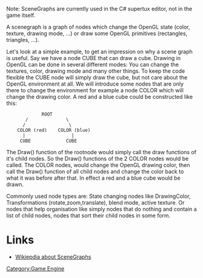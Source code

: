 Note: SceneGraphs are currently used in the C\# supertux editor, not in the game itself.

A scenegraph is a graph of nodes which change the OpenGL state (color, texture, drawing mode, ...) or draw some OpenGL primitives (rectangles, triangles, ...).

Let's look at a simple example, to get an impression on why a scene graph is useful. Say we have a node CUBE that can draw a cube. Drawing in OpenGL can be done in several different modes: You can change the textures, color, drawing mode and many other things. To keep the code flexible the CUBE node will simply draw the cube, but not care about the OpenGL environment at all. We will introduce some nodes that are only there to change the environment for example a node COLOR which will change the drawing color. A red and a blue cube could be constructed like this:

                 ROOT
           /              \
          /                \
        COLOR (red)    COLOR (blue)
          |                 |
         CUBE             CUBE

The Draw() function of the rootnode would simply call the draw functions of it's child nodes. So the Draw() functions of the 2 COLOR nodes would be called. The COLOR nodes, would change the OpenGL drawing color, then call the Draw() function of all child nodes and change the color back to what it was before after that. In effect a red and a blue cube would be drawn.

Commonly used node types are: State changing nodes like DrawingColor, Transformations (rotate,zoom,translate), blend mode, active texture. Or nodes that help organisation like simply nodes that do nothing and contain a list of child nodes, nodes that sort their child nodes in some form.

Links
=====

-   [Wikiepdia about SceneGraphs](Wikipedia:Scene_graph "wikilink")

[Category:Game Engine](Category:Game_Engine "wikilink")
